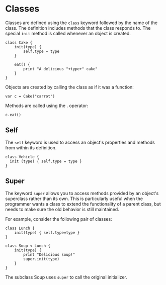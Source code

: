 [comment]: # (Morpho classes help file)
[version]: # (0.5)

[toplevel]: #

# Classes
[tagclass]: # (class)

Classes are defined using the `class` keyword followed by the name of the class.
The definition includes methods  that the class responds to. The special `init` method
is called whenever an object is created.

    class Cake {
        init(type) {
            self.type = type
        }

        eat() {
            print "A delicious "+type+" cake"
        }
    }

Objects are created by calling the class as if it was a function:

    var c = Cake("carrot")

Methods are called using the . operator:

    c.eat()

## Self
[tagself]: # (self)

The `self` keyword is used to access an object's properties and methods from within its definition.

    class Vehicle {
      init (type) { self.type = type }
    }

## Super
[tagsuper]: # (super)

The keyword `super` allows you to access methods provided by an object's superclass rather than its own. This is particularly useful when the programmer wants a class to extend the functionality of a parent class, but needs to make sure the old behavior is still maintained.

For example, consider the following pair of classes:

    class Lunch {
        init(type) { self.type=type }
    }

    class Soup < Lunch {
        init(type) {
            print "Delicious soup!"
            super.init(type)
        }
    }

The subclass Soup uses `super` to call the original initializer.
